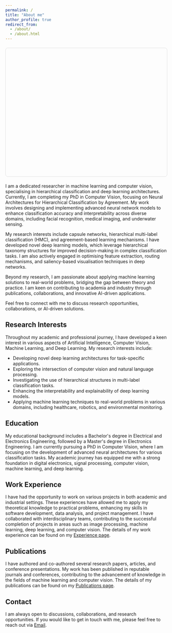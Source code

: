 ```yaml
---
permalink: /
title: "About me"
author_profile: true
redirect_from: 
  - /about/
  - /about.html
---
```


<div id="3d-container" style="width: 100%; height: 400px; margin: 20px 0; border: 1px solid #ddd; border-radius: 8px; overflow: hidden;"></div>

<script src="https://cdnjs.cloudflare.com/ajax/libs/three.js/r128/three.min.js"></script>
<script src="https://cdn.jsdelivr.net/npm/three@0.128.0/examples/js/loaders/OBJLoader.js"></script>
<script src="https://cdn.jsdelivr.net/npm/three@0.128.0/examples/js/controls/OrbitControls.js"></script>

<script>
// Initialize Three.js scene
const scene = new THREE.Scene();
const camera = new THREE.PerspectiveCamera(75, window.innerWidth / 400, 0.1, 1000);
const renderer = new THREE.WebGLRenderer({ antialias: true, alpha: true });

const container = document.getElementById('3d-container');
renderer.setSize(container.offsetWidth, container.offsetHeight);
renderer.setClearColor(0xf8f9fa, 1);
container.appendChild(renderer.domElement);

// Add lighting
const ambientLight = new THREE.AmbientLight(0x404040, 0.6);
scene.add(ambientLight);

const directionalLight = new THREE.DirectionalLight(0xffffff, 0.8);
directionalLight.position.set(10, 10, 5);
scene.add(directionalLight);

// Add orbit controls
const controls = new THREE.OrbitControls(camera, renderer.domElement);
controls.enableDamping = true;
controls.dampingFactor = 0.05;

// Load 3D object
const loader = new THREE.OBJLoader();
loader.load(
    '/images/hello.obj',
    function (object) {
        // Center the object
        const box = new THREE.Box3().setFromObject(object);
        const center = box.getCenter(new THREE.Vector3());
        object.position.sub(center);
        
        // Scale the object to fit nicely
        const size = box.getSize(new THREE.Vector3());
        const maxDim = Math.max(size.x, size.y, size.z);
        const scale = 5 / maxDim;
        object.scale.setScalar(scale);
        
        // Add material to make it visible
        object.traverse(function (child) {
            if (child.isMesh) {
                child.material = new THREE.MeshPhongMaterial({ 
                    color: 0x007bff,
                    transparent: true,
                    opacity: 0.8
                });
            }
        });
        
        scene.add(object);
    },
    function (xhr) {
        console.log((xhr.loaded / xhr.total * 100) + '% loaded');
    },
    function (error) {
        console.error('An error occurred loading the 3D object:', error);
        // Add a fallback message
        const fallback = document.createElement('div');
        fallback.style.textAlign = 'center';
        fallback.style.padding = '50px';
        fallback.style.color = '#666';
        fallback.innerHTML = '<h3>3D Object Viewer</h3><p>Interactive 3D model would be displayed here</p>';
        container.appendChild(fallback);
    }
);

// Position camera
camera.position.z = 10;

// Animation loop
function animate() {
    requestAnimationFrame(animate);
    controls.update();
    renderer.render(scene, camera);
}

// Handle window resize
window.addEventListener('resize', function() {
    const width = container.offsetWidth;
    const height = container.offsetHeight;
    camera.aspect = width / height;
    camera.updateProjectionMatrix();
    renderer.setSize(width, height);
});

animate();
</script>

I am a dedicated researcher in machine learning and computer vision, specialising in hierarchical classification and deep learning architectures. Currently, I am completing my PhD in Computer Vision, focusing on Neural Architectures for Hierarchical Classification by Agreement. My work involves designing and implementing advanced neural network models to enhance classification accuracy and interpretability across diverse domains, including facial recognition, medical imaging, and underwater sensing.

My research interests include capsule networks, hierarchical multi-label classification (HMC), and agreement-based learning mechanisms. I have developed novel deep learning models, which leverage hierarchical taxonomy structures for improved decision-making in complex classification tasks. I am also actively engaged in optimising feature extraction, routing mechanisms, and saliency-based visualisation techniques in deep networks.

Beyond my research, I am passionate about applying machine learning solutions to real-world problems, bridging the gap between theory and practice. I am keen on contributing to academia and industry through publications, collaborations, and innovative AI-driven applications.

Feel free to connect with me to discuss research opportunities, collaborations, or AI-driven solutions.

## Research Interests
Throughout my academic and professional journey, I have developed a keen interest in various aspects of Artificial Intelligence, Computer Vision, Machine Learning, and Deep Learning. My research interests include:
- Developing novel deep learning architectures for task-specific applications.
- Exploring the intersection of computer vision and natural language processing.
- Investigating the use of hierarchical structures in multi-label classification tasks.
- Enhancing the interpretability and explainability of deep learning models.
- Applying machine learning techniques to real-world problems in various domains, including healthcare, robotics, and environmental monitoring.

## Education
My educational background includes a Bachelor's degree in Electrical and Electronics Engineering, followed by a Master's degree in Electronics Engineering. I am currently pursuing a PhD in Computer Vision, where I am focusing on the development of advanced neural architectures for various classification tasks. My academic journey has equipped me with a strong foundation in digital electronics, signal processing, computer vision, machine learning, and deep learning. 

## Work Experience
I have had the opportunity to work on various projects in both academic and industrial settings. These experiences have allowed me to apply my theoretical knowledge to practical problems, enhancing my skills in software development, data analysis, and project management. I have collaborated with interdisciplinary teams, contributing to the successful completion of projects in areas such as image processing, machine learning, deep learning, and computer vision. The details of my work experience can be found on my [Experience page](./experience/).


## Publications
I have authored and co-authored several research papers, articles, and conference presentations. My work has been published in reputable journals and conferences, contributing to the advancement of knowledge in the fields of machine learning and computer vision. The details of my publications can be found on my [Publications page](./publications/).

## Contact
I am always open to discussions, collaborations, and research opportunities. If you would like to get in touch with me, please feel free to reach out via [Email](mailto:k.noor@research.deakin.edu.au,ktnoor.ai@gmail.com).
